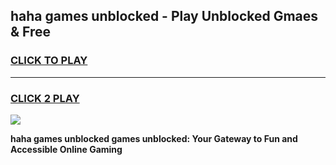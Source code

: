 
## haha games unblocked - Play Unblocked Gmaes & Free
<h3>
<a href="https://news.freeplayer.one?title=haha_games_unblocked&ref=16F">CLICK TO PLAY</a></h3>
<hr>

<h3>
<a href="https://news.freeplayer.one?title=haha_games_unblocked&ref=16F">CLICK 2 PLAY</a>
  
</h3>

<a href="https://news.freeplayer.one?title=haha_games_unblocked&ref=16F/"><img src="https://clearcache.store/games.png"></a>


**haha games unblocked games unblocked: Your Gateway to Fun and Accessible Online Gaming**
